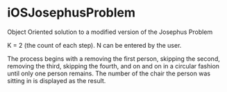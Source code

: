 # iOSJosephusProblem

Object Oriented solution to a modified version of the Josephus Problem

K = 2 (the count of each step). N can be entered by the user.

The process begins with a removing the first person, skipping the second, removing the third, skipping the fourth,
and on and on in a circular fashion until only one person remains. The number of the chair the person was sitting in
is displayed as the result.
